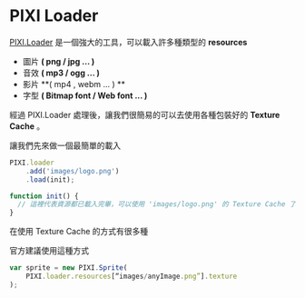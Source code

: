 # PIXI Loader

[PIXI.Loader](http://pixijs.github.io/docs/PIXI.html#.loader) 是一個強大的工具，可以載入許多種類型的 **resources** 

* 圖片 **( png / jpg ... )**
* 音效 **( mp3 / ogg ... )**
* 影片 **( mp4 , webm ... ) **
* 字型 **( Bitmap font / Web font ... )**


經過 PIXI.Loader 處理後，讓我們很簡易的可以去使用各種包裝好的 **Texture Cache** 。

讓我們先來做一個最簡單的載入

```js
PIXI.loader
    .add('images/logo.png')
    .load(init);

function init() {
  // 這裡代表資源都已載入完畢，可以使用 'images/logo.png' 的 Texture Cache 了
}
```

在使用 Texture Cache 的方式有很多種

官方建議使用這種方式

```js
var sprite = new PIXI.Sprite(
    PIXI.loader.resources[“images/anyImage.png”].texture
);
```